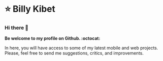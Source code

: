# ⭐ Billy Kibet 

### Hi there 👋

**Be welcome to my profile on Github. :octocat:** 

<p>In here, you will have access to some of my latest mobile and web projects. Please, feel free to send me suggestions, critics, and improvements.</p>

